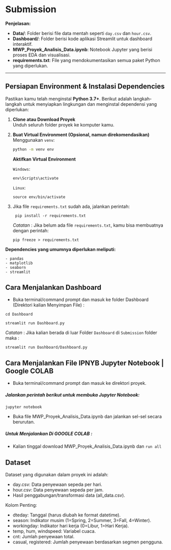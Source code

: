# Submission


**Penjelasan:**
- **Data/**: Folder berisi file data mentah seperti `day.csv` dan `hour.csv`.
- **Dashboard/**: Folder berisi kode aplikasi Streamlit untuk dashboard interaktif.
- **MWP_Proyek_Analisis_Data.ipynb**: Notebook Jupyter yang berisi proses EDA dan visualisasi.
- **requirements.txt**: File yang mendokumentasikan semua paket Python yang diperlukan.

---

## Persiapan Environment & Instalasi Dependencies

Pastikan kamu telah menginstal **Python 3.7+**. Berikut adalah langkah-langkah untuk menyiapkan lingkungan dan menginstal dependensi yang diperlukan:

1. **Clone atau Download Proyek**  
   Unduh seluruh folder proyek ke komputer kamu.

2. **Buat Virtual Environment (Opsional, namun direkomendasikan)**  
   Menggunakan `venv`:
   ```bash
   python -m venv env
   ```
   **Aktifkan Virtual Environment**
   
   `Windows`:
   ```
   env\Scripts\activate
   ```
   `Linux`:
   ```
   source env/bin/activate
   ```
4. Jika file `requirements.txt` sudah ada, jalankan perintah:
   ```
    pip install -r requirements.txt
   ```
   <i>Catatan </i>: Jika belum ada file `requirements.txt`, kamu bisa membuatnya dengan perintah:
   ```
   pip freeze > requirements.txt
   ```
  **Dependencies yang umumnya diperlukan meliputi:**
  ```
  - pandas
  - matplotlib
  - seaborn
  - streamlit
  ```

## Cara Menjalankan Dashboard
- Buka terminal/command prompt dan masuk ke folder Dashboard (Direktori kalian Menyimpan File) :
```
cd Dashboard 
```
```
streamlit run Dashboard.py
```
<i>Catatan </i>: Jika kalian berada di luar Folder `Dashboard` di `Submission` folder maka :
```
streamlit run Dashboard/Dashboard.py
```
## Cara Menjalankan File IPNYB Jupyter Notebook | Google COLAB
 - Buka terminal/command prompt dan masuk ke direktori proyek.
 ##### Jalankan perintah berikut untuk membuka Jupyter Notebook:
  ```
 jupyter notebook
  ```
 - Buka file MWP_Proyek_Analisis_Data.ipynb dan jalankan sel-sel secara berurutan.
   
 ##### Untuk Menjalankan Di GOOGLE COLAB :
 - Kalian tinggal download MWP_Proyek_Analisis_Data.ipynb dan `run all`

## Dataset
Dataset yang digunakan dalam proyek ini adalah:

- day.csv: Data penyewaan sepeda per hari.
- hour.csv: Data penyewaan sepeda per jam.
- Hasil penggabungan/transformasi data (all_data.csv).

Kolom Penting:

- dteday: Tanggal (harus diubah ke format datetime).
- season: Indikator musim (1=Spring, 2=Summer, 3=Fall, 4=Winter).
- workingday: Indikator hari kerja (0=Libur, 1=Hari Kerja).
- temp, hum, windspeed: Variabel cuaca.
- cnt: Jumlah penyewaan total.
- casual, registered: Jumlah penyewaan berdasarkan segmen pengguna.
